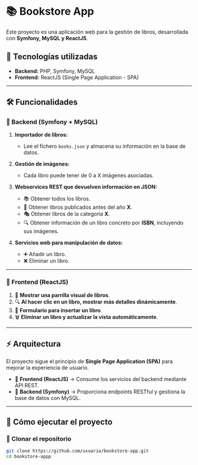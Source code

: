 # 📚 Bookstore App

Este proyecto es una aplicación web para la gestión de libros, desarrollada con **Symfony, MySQL y ReactJS**.

## 🚀 Tecnologías utilizadas
- **Backend:** PHP, Symfony, MySQL  
- **Frontend:** ReactJS (Single Page Application - SPA)  

---

## 🛠️ Funcionalidades

### 🔷 Backend (Symfony + MySQL)
1. **Importador de libros:**
   - Lee el fichero `books.json` y almacena su información en la base de datos.

2. **Gestión de imágenes:**
   - Cada libro puede tener de 0 a X imágenes asociadas.

3. **Webservices REST que devuelven información en JSON:**
   - 📚 Obtener todos los libros.
   - 📅 Obtener libros publicados antes del año **X**.
   - 🎭 Obtener libros de la categoría **X**.
   - 🔍 Obtener información de un libro concreto por **ISBN**, incluyendo sus imágenes.

4. **Servicios web para manipulación de datos:**
   - ➕ Añadir un libro.
   - ❌ Eliminar un libro.

---

### 🔷 Frontend (ReactJS)
1. 📖 **Mostrar una parrilla visual de libros**.
2. 🔍 **Al hacer clic en un libro, mostrar más detalles dinámicamente**.
3. 📝 **Formulario para insertar un libro**.
4. 🗑️ **Eliminar un libro y actualizar la vista automáticamente**.

---

## ⚡ Arquitectura
El proyecto sigue el principio de **Single Page Application (SPA)** para mejorar la experiencia de usuario.

- 🔹 **Frontend (ReactJS)** → Consume los servicios del backend mediante API REST.
- 🔹 **Backend (Symfony)** → Proporciona endpoints RESTful y gestiona la base de datos con MySQL.

---

## 🚀 Cómo ejecutar el proyecto

### 🔹 Clonar el repositorio
```bash
git clone https://github.com/usuario/bookstore-app.git
cd bookstore-appp
